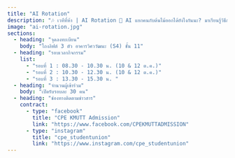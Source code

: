 ```yaml
---
title: "AI Rotation"
description: "🎶 เวทีที่ห้า | AI Rotation 🤖 AI แยกคนกับต้นไม้ออกได้ยังไงกันนะ? มาเรียนรู้วิธีการที่ AI มองโลกกัน!! เวิร์คช็อปที่จะให้น้อง ๆ ได้เรียนรู้ทฤษฎี และลงมือปฏิบัติเกี่ยวกับ Image Classification"
image: "ai-rotation.jpg"
sections:
  - heading: "จุดลงทะเบียน"
    body: "โถงลิฟต์ 3 ตัว อาคารวิศววัฒนะ (S4) ชั้น 11"
  - heading: "รอบเวลากิจกรรม"
    list:
      - "รอบที่ 1 : 08.30 - 10.30 น. (10 & 12 ต.ค.)"
      - "รอบที่ 2 : 10.30 - 12.30 น. (10 & 12 ต.ค.)"
      - "รอบที่ 3 : 13.30 - 15.30 น. "
  - heading: "จำนวนผู้เข้าร่วม"
    body: "เปิดรับรอบละ 30 คน"
  - heading: "ช่องทางติดตามข่าวสาร"
    contract:
      - type: "facebook"
        title: "CPE KMUTT Admission"
        link: "https://www.facebook.com/CPEKMUTTADMISSION"
      - type: "instagram"
        title: "cpe_studentunion"
        link: "https://www.instagram.com/cpe_studentunion"
---
```

